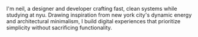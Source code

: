 I'm neil, a designer and developer crafting fast, clean systems while studying at nyu. Drawing inspiration from new york city's dynamic energy and architectural minimalism, I build digital experiences that prioritize simplicity without sacrificing functionality.
